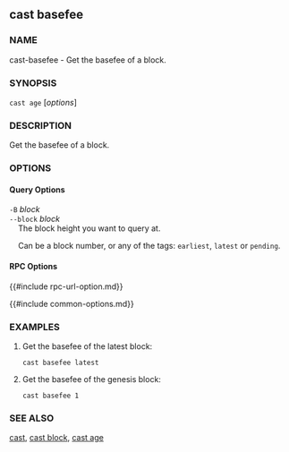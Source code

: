## cast basefee

### NAME

cast-basefee - Get the basefee of a block.

### SYNOPSIS

``cast age`` [*options*]

### DESCRIPTION

Get the basefee of a block.

### OPTIONS

#### Query Options

`-B` *block*  
`--block` *block*  
&nbsp;&nbsp;&nbsp;&nbsp;The block height you want to query at.

&nbsp;&nbsp;&nbsp;&nbsp;Can be a block number, or any of the tags: `earliest`, `latest` or `pending`.

#### RPC Options

{{#include rpc-url-option.md}}

{{#include common-options.md}}

### EXAMPLES

1. Get the basefee of the latest block:

       cast basefee latest

2. Get the basefee of the genesis block:

       cast basefee 1

### SEE ALSO

[cast](./cast.md), [cast block](./cast-block.md), [cast age](./cast-age.md)
